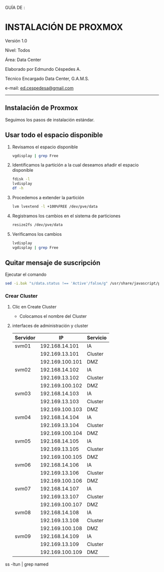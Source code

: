 GUÍA DE :

# INSTALACIÓN DE PROXMOX

Versión 1.0

Nivel: Todos

Área: Data Center

Elaborado por Edmundo Céspedes A.

Técnico Encargado Data Center, G.A.M.S.

e-mail: ed.cespedesa@gmail.com

---

## Instalación de Proxmox

Seguimos los pasos de instalación estándar.

## Usar todo el espacio disponible

1. Revisamos el espacio disponible

   ```bash
   vgdisplay | grep Free
   ```

2. Identificamos la partición a la cual deseamos añadir el espacio disponible

   ```bash
   fdisk -l
   lvdisplay
   df -h
   ```

3. Procedemos a extender  la partición

   ```bash
   lvm lvextend -l +100%FREE /dev/pve/data
   ```

4. Registramos los cambios en el sistema de particiones

   ```bash
   resize2fs /dev/pve/data
   ```

5. Verificamos los cambios

   ```bash
   lvdisplay
   vgdisplay | grep Free
   ```

## Quitar mensaje de suscripción

Ejecutar el comando 

```bash
sed -i.bak "s/data.status !== 'Active'/false/g" /usr/share/javascript/proxmox-widget-toolkit/proxmoxlib.js && systemctl restart pveproxy.service
```

### Crear Cluster

1. Clic en Create Cluster

   - Colocamos el nombre del Cluster
   
2. interfaces de administración y cluster

   | **Servidor** | **IP**          | **Servicio** |
   | :----------- | --------------- | ------------ |
   | svm01        | 192.168.14.101  | IA           |
   |              | 192.169.13.101  | Cluster      |
   |              | 192.169.100.101 | DMZ          |
   | svm02        | 192.168.14.102  | IA           |
   |              | 192.169.13.102  | Cluster      |
   |              | 192.169.100.102 | DMZ          |
   | svm03        | 192.168.14.103  | IA           |
   |              | 192.169.13.103  | Cluster      |
   |              | 192.169.100.103 | DMZ          |
   | svm04        | 192.168.14.104  | IA           |
   |              | 192.169.13.104  | Cluster      |
   |              | 192.169.100.104 | DMZ          |
   | svm05        | 192.168.14.105  | IA           |
   |              | 192.169.13.105  | Cluster      |
   |              | 192.169.100.105 | DMZ          |
   | svm06        | 192.168.14.106  | IA           |
   |              | 192.169.13.106  | Cluster      |
   |              | 192.169.100.106 | DMZ          |
   | svm07        | 192.168.14.107  | IA           |
   |              | 192.169.13.107  | Cluster      |
   |              | 192.169.100.107 | DMZ          |
   | svm08        | 192.168.14.108  | IA           |
   |              | 192.169.13.108  | Cluster      |
   |              | 192.169.100.108 | DMZ          |
   | svm09        | 192.168.14.109  | IA           |
   |              | 192.169.13.109  | Cluster      |
   |              | 192.169.100.109 | DMZ          |
   

ss -ltun | grep named
